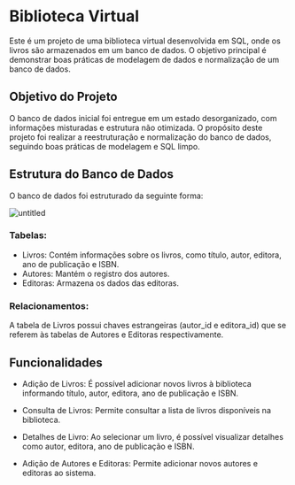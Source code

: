 # Biblioteca Virtual
Este é um projeto de uma biblioteca virtual desenvolvida em SQL, onde os livros são armazenados em um banco de dados. O objetivo principal é demonstrar boas práticas de modelagem de dados e normalização de um banco de dados.

## Objetivo do Projeto
O banco de dados inicial foi entregue em um estado desorganizado, com informações misturadas e estrutura não otimizada. O propósito deste projeto foi realizar a reestruturação e normalização do banco de dados, seguindo boas práticas de modelagem e SQL limpo.

## Estrutura do Banco de Dados
O banco de dados foi estruturado da seguinte forma:

![untitled](https://github.com/evertonmdev/LimpandoDBLivros/assets/122039415/21c05d1e-78d0-4f98-b347-a4cd837409d4)

### Tabelas:

- Livros: Contém informações sobre os livros, como título, autor, editora, ano de publicação e ISBN. 
- Autores: Mantém o registro dos autores.
- Editoras: Armazena os dados das editoras.

### Relacionamentos: 
A tabela de Livros possui chaves estrangeiras (autor_id e editora_id) que se referem às tabelas de Autores e Editoras respectivamente.

## Funcionalidades
- Adição de Livros: É possível adicionar novos livros à biblioteca informando título, autor, editora, ano de publicação e ISBN.

- Consulta de Livros: Permite consultar a lista de livros disponíveis na biblioteca.

- Detalhes de Livro: Ao selecionar um livro, é possível visualizar detalhes como autor, editora, ano de publicação e ISBN.

- Adição de Autores e Editoras: Permite adicionar novos autores e editoras ao sistema.
